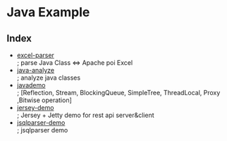# Java Example

## Index

- [excel-parser](https://github.com/zacscoding/java_example/tree/master/excel-parser)  
; parse Java Class <=> Apache poi Excel  
- [java-analyze](https://github.com/zacscoding/java_example/tree/master/java-analyze)  
; analyze java classes
- [javademo](https://github.com/zacscoding/java_example/tree/master/javademo)  
; [Reflection, Stream, BlockingQueue, SimpleTree, ThreadLocal, Proxy  
,Bitwise operation]
- [jersey-demo](https://github.com/zacscoding/java_example/tree/master/jerseydemo)  
; Jersey + Jetty demo for rest api server&client  
- [jsqlparser-demo](https://github.com/zacscoding/java_example/tree/master/jsqlparser-demo)  
; jsqlparser demo  
